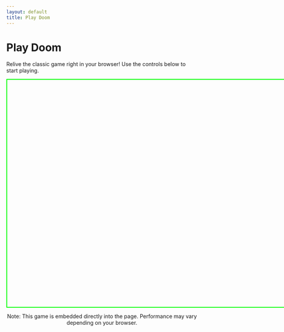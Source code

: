 ```yaml
---
layout: default
title: Play Doom
---
```


# Play Doom

Relive the classic game right in your browser! Use the controls below to start playing.

<div id="jsdos-container" style="width: 800px; height: 600px; margin: 0 auto; border: 2px solid #00ff00;"></div>

<script src="https://js-dos.com/6.22/current/js-dos.js"></script>
<script>
  document.addEventListener('DOMContentLoaded', () => {
    const container = document.getElementById('jsdos-container');
    Dos(container).run("https://js-dos.com/DOOM/doom.jsdos");
  });
</script>

<p style="text-align: center;">Note: This game is embedded directly into the page. Performance may vary depending on your browser.</p>
